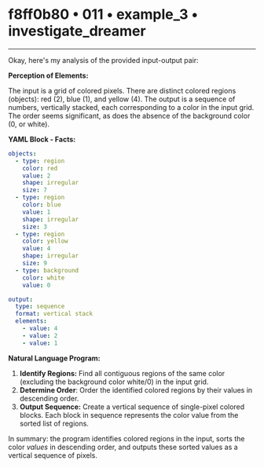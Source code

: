 # f8ff0b80 • 011 • example_3 • investigate_dreamer

---
Okay, here's my analysis of the provided input-output pair:

**Perception of Elements:**

The input is a grid of colored pixels. There are distinct colored regions (objects): red (2), blue (1), and yellow (4). The output is a sequence of numbers, vertically stacked, each corresponding to a color in the input grid. The order seems significant, as does the absence of the background color (0, or white).

**YAML Block - Facts:**



```yaml
objects:
  - type: region
    color: red
    value: 2
    shape: irregular
    size: 7
  - type: region
    color: blue
    value: 1
    shape: irregular
    size: 3
  - type: region
    color: yellow
    value: 4
    shape: irregular
    size: 9
  - type: background
    color: white
    value: 0

output:
  type: sequence
  format: vertical stack
  elements:
    - value: 4
    - value: 2
    - value: 1
```



**Natural Language Program:**

1.  **Identify Regions:** Find all contiguous regions of the same color (excluding the background color white/0) in the input grid.
2. **Determine Order**: Order the identified colored regions by their values in descending order.
3.  **Output Sequence:** Create a vertical sequence of single-pixel colored blocks. Each block in sequence represents the color value from the sorted list of regions.

In summary: the program identifies colored regions in the input, sorts the color *values* in descending order, and outputs these sorted values as a vertical sequence of pixels.

